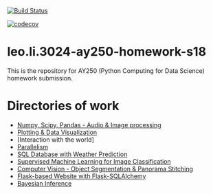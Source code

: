 [![Build Status](https://travis-ci.org/kceades/eades_ay250_homework.svg?branch=master)](https://travis-ci.org/leoli3024-2/leo.li.3024-ay250-homework-s18)

[![codecov](https://codecov.io/gh/kceades/eades_ay250_homework/branch/master/graph/badge.svg)](https://codecov.io/gh/leoli3024-2/leo.li.3024-ay250-homework-s18)

# leo.li.3024-ay250-homework-s18
This is the repository for AY250 (Python Computing for Data Science) homework submission.

# Directories of work
- [Numpy, Scipy, Pandas - Audio & Image processing](hw_1)
- [Plotting & Data Visualization](hw_2)
- [Interaction with the world]
- [Parallelism](hw_4)
- [SQL Database with Weather Prediction](hw_5)
- [Supervised Machine Learning for Image Classification](hw_6)
- [Computer Vision - Object Segmentation & Panorama Stitching](hw_7)
- [Flask-based Website with Flask-SQLAlchemy](hw_8)
- [Bayesian Inference](hw_9)